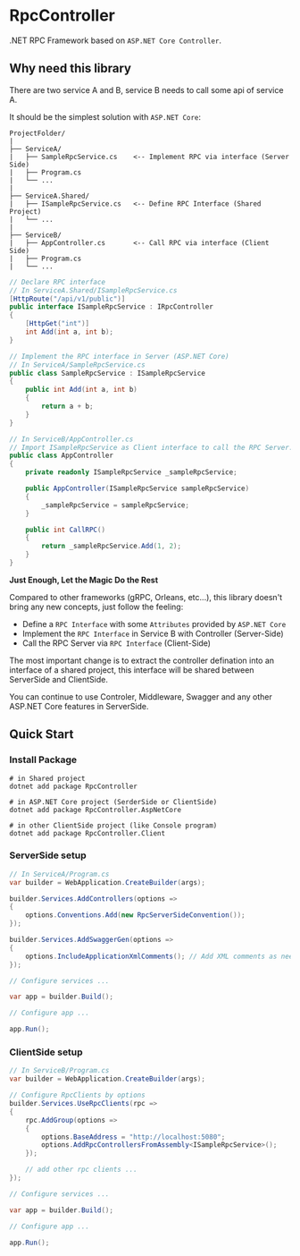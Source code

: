 # RpcController

.NET RPC Framework based on `ASP.NET Core Controller`.

## Why need this library

There are two service A and B, service B needs to call some api of service A.

It should be the simplest solution with `ASP.NET Core`:

```
ProjectFolder/
|
├── ServiceA/
|   ├── SampleRpcService.cs    <-- Implement RPC via interface (Server Side)
|   ├── Program.cs
|   └── ...
|
├── ServiceA.Shared/
|   ├── ISampleRpcService.cs   <-- Define RPC Interface (Shared Project)
|   └── ...
|
├── ServiceB/
|   ├── AppController.cs       <-- Call RPC via interface (Client Side)
|   ├── Program.cs
|   └── ...
```

``` C#
// Declare RPC interface
// In ServiceA.Shared/ISampleRpcService.cs
[HttpRoute("/api/v1/public")]
public interface ISampleRpcService : IRpcController
{
    [HttpGet("int")]
    int Add(int a, int b);
}
```

``` C#
// Implement the RPC interface in Server (ASP.NET Core)
// In ServiceA/SampleRpcService.cs
public class SampleRpcService : ISampleRpcService
{
    public int Add(int a, int b)
    {
        return a + b;
    }
}
```

``` C#
// In ServiceB/AppController.cs
// Import ISampleRpcService as Client interface to call the RPC Server.
public class AppController
{
    private readonly ISampleRpcService _sampleRpcService;

    public AppController(ISampleRpcService sampleRpcService)
    {
        _sampleRpcService = sampleRpcService;
    }

    public int CallRPC()
    {
        return _sampleRpcService.Add(1, 2);
    }
}
```

**Just Enough, Let the Magic Do the Rest**

Compared to other frameworks (gRPC, Orleans, etc...), this library doesn't bring any new concepts, just follow the feeling:

- Define a `RPC Interface` with some `Attributes` provided by `ASP.NET Core`
- Implement the `RPC Interface` in Service B with Controller (Server-Side)
- Call the RPC Server via `RPC Interface` (Client-Side)

The most important change is to extract the controller defination into an interface of a shared project,
this interface will be shared between ServerSide and ClientSide.

You can continue to use Controler, Middleware, Swagger and any other ASP.NET Core features in ServerSide.

## Quick Start

### Install Package

``` shell
# in Shared project
dotnet add package RpcController

# in ASP.NET Core project (SerderSide or ClientSide)
dotnet add package RpcController.AspNetCore

# in other ClientSide project (like Console program)
dotnet add package RpcController.Client
```

### ServerSide setup

``` C#
// In ServiceA/Program.cs
var builder = WebApplication.CreateBuilder(args);

builder.Services.AddControllers(options =>
{
    options.Conventions.Add(new RpcServerSideConvention());
});

builder.Services.AddSwaggerGen(options =>
{
    options.IncludeApplicationXmlComments(); // Add XML comments as needed
});

// Configure services ...

var app = builder.Build();

// Configure app ...

app.Run();
```

### ClientSide setup

```C#
// In ServiceB/Program.cs
var builder = WebApplication.CreateBuilder(args);

// Configure RpcClients by options
builder.Services.UseRpcClients(rpc =>
{
    rpc.AddGroup(options =>
    {
        options.BaseAddress = "http://localhost:5080";
        options.AddRpcControllersFromAssembly<ISampleRpcService>();
    });

    // add other rpc clients ...
});

// Configure services ...

var app = builder.Build();

// Configure app ...

app.Run();
```
